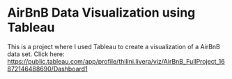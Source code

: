 # AirBnB Data Visualization using Tableau
This is a project where I used Tableau to create a visualization of  a AirBnB data set.
Click here:  https://public.tableau.com/app/profile/thilini.livera/viz/AirBnB_FullProject_16872146488690/Dashboard1
